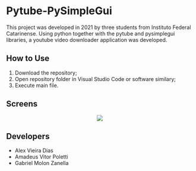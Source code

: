 # Pytube-PySimpleGui
This project was developed in 2021 by three students from Instituto Federal Catarinense.
Using python together with the pytube and pysimplegui libraries, a youtube video downloader application was developed.

## How to Use

1. Download the repository;
2. Open repository folder in Visual Studio Code or software similary;
3. Execute main file.

## Screens
<div align="center">
  <img src="https://i.ibb.co/QPvtKCs/interface.png">
</div>

## Developers
- Alex Vieira Dias
- Amadeus Vitor Poletti
- Gabriel Molon Zanella
